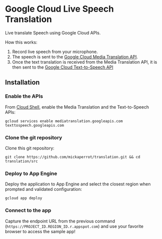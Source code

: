 # Google Cloud Live Speech Translation

Live translate Speech using Google Cloud APIs.

How this works:
1. Record live speech from your microphone.
1. The speech is sent to the [Google Cloud Media Translation API](https://cloud.google.com/media-translation).
1. Once the text translation is received from the Media Translation API, it is then sent to the [Google Cloud Text-to-Speech API](https://cloud.google.com/text-to-speech)
  
## Installation
### Enable the APIs
From [Cloud Shell](https://cloud.google.com/shell), enable the Media Translation and the Text-to-Speech APIs:
```
gcloud services enable mediatranslation.googleapis.com texttospeech.googleapis.com
```
### Clone the git repository
Clone this git repository:
```
git clone https://github.com/mickaperrot/translation.git && cd translation/src
```
### Deploy to App Engine
Deploy the application to App Engine and select the closest region when prompted and validated configuration:
```
gcloud app deploy
```
### Connect to the app
Capture the endpoint URL from the previous command (```https://PROJECT_ID.REGION_ID.r.appspot.com```) and use your favorite browser to access the sample app!
